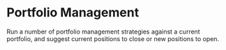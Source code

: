 # Portfolio Management

Run a number of portfolio management strategies against a current portfolio, and
suggest current positions to close or new positions to open.
